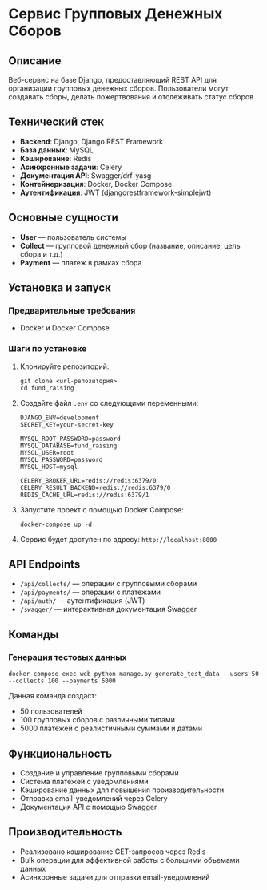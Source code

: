 # Сервис Групповых Денежных Сборов

## Описание

Веб-сервис на базе Django, предоставляющий REST API для организации групповых денежных сборов. Пользователи могут создавать сборы, делать пожертвования и отслеживать статус сборов.

## Технический стек

- **Backend**: Django, Django REST Framework
- **База данных**: MySQL
- **Кэширование**: Redis
- **Асинхронные задачи**: Celery
- **Документация API**: Swagger/drf-yasg
- **Контейнеризация**: Docker, Docker Compose
- **Аутентификация**: JWT (djangorestframework-simplejwt)

## Основные сущности

- **User** — пользователь системы
- **Collect** — групповой денежный сбор (название, описание, цель сбора и т.д.)
- **Payment** — платеж в рамках сбора

## Установка и запуск

### Предварительные требования

- Docker и Docker Compose

### Шаги по установке

1. Клонируйте репозиторий:
   ```
   git clone <url-репозитория>
   cd fund_raising
   ```

2. Создайте файл `.env` со следующими переменными:
   ```
   DJANGO_ENV=development
   SECRET_KEY=your-secret-key
   
   MYSQL_ROOT_PASSWORD=password
   MYSQL_DATABASE=fund_raising
   MYSQL_USER=root
   MYSQL_PASSWORD=password
   MYSQL_HOST=mysql
   
   CELERY_BROKER_URL=redis://redis:6379/0
   CELERY_RESULT_BACKEND=redis://redis:6379/0
   REDIS_CACHE_URL=redis://redis:6379/1
   ```

3. Запустите проект с помощью Docker Compose:
   ```
   docker-compose up -d
   ```

4. Сервис будет доступен по адресу: `http://localhost:8000`

## API Endpoints

- `/api/collects/` — операции с групповыми сборами
- `/api/payments/` — операции с платежами
- `/api/auth/` — аутентификация (JWT)
- `/swagger/` — интерактивная документация Swagger

## Команды

### Генерация тестовых данных

```
docker-compose exec web python manage.py generate_test_data --users 50 --collects 100 --payments 5000
```

Данная команда создаст:
- 50 пользователей
- 100 групповых сборов с различными типами
- 5000 платежей с реалистичными суммами и датами

## Функциональность

- Создание и управление групповыми сборами
- Система платежей с уведомлениями
- Кэширование данных для повышения производительности
- Отправка email-уведомлений через Celery
- Документация API с помощью Swagger

[//]: # (## Тестирование)

[//]: # ()
[//]: # (Запуск тестов:)

[//]: # (```)

[//]: # (python manage.py test)

[//]: # (```)

## Производительность

- Реализовано кэширование GET-запросов через Redis
- Bulk операции для эффективной работы с большими объемами данных
- Асинхронные задачи для отправки email-уведомлений